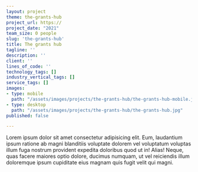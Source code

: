 ```yaml
---
layout: project
theme: the-grants-hub
project_url: https://
project_date: "2021"
team_size: 0 people
slug: 'the-grants-hub'
title: The grants hub
tagline: ''
description: ''
client: ''
lines_of_code: ''
technology_tags: []
industry_vertical_tags: []
service_tags: []
images:
- type: mobile
  path: "/assets/images/projects/the-grants-hub/the-grants-hub-mobile.jpg"
- type: desktop
  path: "/assets/images/projects/the-grants-hub/the-grants-hub.jpg"
published: false

---
```

Lorem ipsum dolor sit amet consectetur adipisicing elit. Eum, laudantium ipsum ratione ab magni blanditiis voluptate dolorem vel voluptatum voluptas illum fuga nostrum provident expedita doloribus quod ut in! Alias! Neque, quas facere maiores optio dolore, ducimus numquam, ut vel reiciendis illum doloremque ipsum cupiditate eius magnam quis fugit velit qui magni.